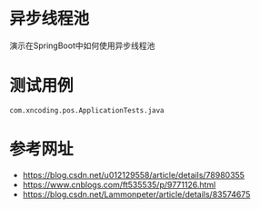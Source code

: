 # 异步线程池

演示在SpringBoot中如何使用异步线程池

# 测试用例

`com.xncoding.pos.ApplicationTests.java`

# 参考网址

- https://blog.csdn.net/u012129558/article/details/78980355
- https://www.cnblogs.com/ft535535/p/9771126.html
- https://blog.csdn.net/Lammonpeter/article/details/83574675
